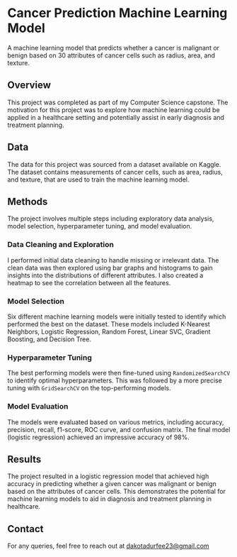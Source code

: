 # Cancer Prediction Machine Learning Model

A machine learning model that predicts whether a cancer is malignant or benign based on 30 attributes of cancer cells such as radius, area, and texture.

## Overview

This project was completed as part of my Computer Science capstone. The motivation for this project was to explore how machine learning could be applied in a healthcare setting and potentially assist in early diagnosis and treatment planning.

## Data

The data for this project was sourced from a dataset available on Kaggle. The dataset contains measurements of cancer cells, such as area, radius, and texture, that are used to train the machine learning model.

## Methods

The project involves multiple steps including exploratory data analysis, model selection, hyperparameter tuning, and model evaluation.

### Data Cleaning and Exploration

I performed initial data cleaning to handle missing or irrelevant data. The clean data was then explored using bar graphs and histograms to gain insights into the distributions of different attributes. I also created a heatmap to see the correlation between all the features.

### Model Selection

Six different machine learning models were initially tested to identify which performed the best on the dataset. These models included K-Nearest Neighbors, Logistic Regression, Random Forest, Linear SVC, Gradient Boosting, and Decision Tree.

### Hyperparameter Tuning

The best performing models were then fine-tuned using `RandomizedSearchCV` to identify optimal hyperparameters. This was followed by a more precise tuning with `GridSearchCV` on the top-performing models.

### Model Evaluation

The models were evaluated based on various metrics, including accuracy, precision, recall, f1-score, ROC curve, and confusion matrix. The final model (logistic regression) achieved an impressive accuracy of 98%.

## Results

The project resulted in a logistic regression model that achieved high accuracy in predicting whether a given cancer was malignant or benign based on the attributes of cancer cells. This demonstrates the potential for machine learning models to aid in diagnosis and treatment planning in healthcare.

## Contact

For any queries, feel free to reach out at dakotadurfee23@gmail.com
